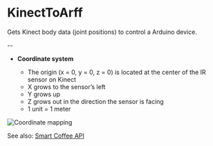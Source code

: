 # KinectToArff

Gets Kinect body data (joint positions) to control a Arduino device. 

--

- **Coordinate system**

	- The origin (x = 0, y = 0, z = 0) is located at the center of the IR sensor on Kinect
	- X grows to the sensor’s left
	- Y grows up
	- Z grows out in the direction the sensor is facing
	- 1 unit = 1 meter

![Coordinate mapping](https://www.informatik.uni-augsburg.de/lehrstuehle/hcm/projects/tools/fubi/img/OpenNI_Coordinate_System_small.png) 

See also: [Smart Coffee API](https://github.com/rsilveirasls/smartcoffee)
